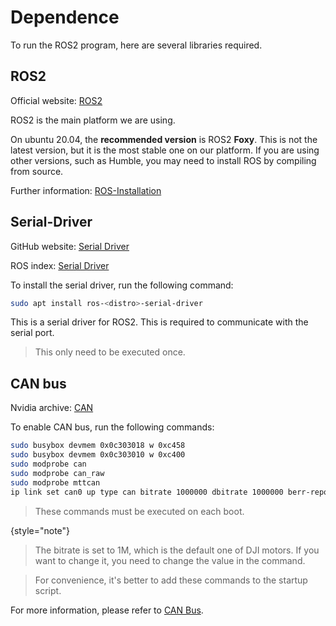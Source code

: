 # Dependence

To run the ROS2 program, here are several libraries required.

## ROS2

Official website: [ROS2](https://docs.ros.org/en/humble/Installation/Ubuntu-Install-Debians.html)

ROS2 is the main platform we are using.

On ubuntu 20.04, the **recommended version** is ROS2 **Foxy**. This is not the latest version, but it is the most stable one on our platform.
If you are using other versions, such as Humble, you may need to install ROS by compiling from source.

Further information: [ROS-Installation](ros_installation.md)

## Serial-Driver

GitHub website: [Serial Driver](https://github.com/ros-drivers/transport_drivers/tree/humble)

ROS index: [Serial Driver](https://index.ros.org/p/serial_driver/#humble)

To install the serial driver, run the following command:
```bash
sudo apt install ros-<distro>-serial-driver
```

This is a serial driver for ROS2. This is required to communicate with the serial port.

> This only need to be executed once.

## CAN bus

Nvidia archive: [CAN](https://docs.nvidia.com/jetson/archives/r35.3.1/DeveloperGuide/text/HR/ControllerAreaNetworkCan.html)

To enable CAN bus, run the following commands:
```bash
sudo busybox devmem 0x0c303018 w 0xc458
sudo busybox devmem 0x0c303010 w 0xc400
sudo modprobe can
sudo modprobe can_raw
sudo modprobe mttcan
ip link set can0 up type can bitrate 1000000 dbitrate 1000000 berr-reporting on fd on
```

> These commands must be executed on each boot.
> 
{style="note"}

> The bitrate is set to 1M, which is the default one of DJI motors.
> If you want to change it, you need to change the value in the command.

> For convenience, it's better to add these commands to the startup script.

For more information, please refer to [CAN Bus](can-bus.md).